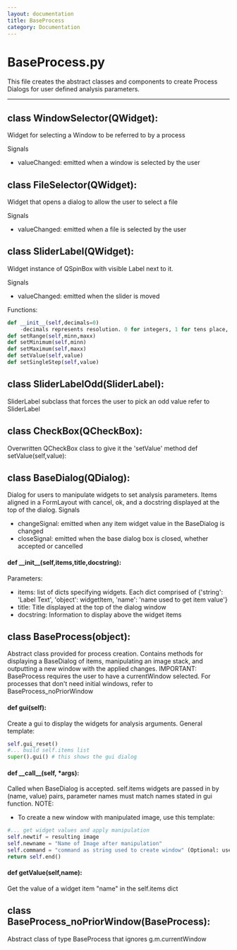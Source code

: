 ```yaml
---
layout: documentation
title: BaseProcess
category: Documentation
---
```


# BaseProcess.py
This file creates the abstract classes and components to create Process Dialogs for user defined analysis parameters.

--------------

## class WindowSelector(QWidget):
Widget for selecting a Window to be referred to by a process
 
Signals

- valueChanged: emitted when a window is selected by the user

## class FileSelector(QWidget):
Widget that opens a dialog to allow the user to select a file

Signals

- valueChanged: emitted when a file is selected by the user

## class SliderLabel(QWidget):
Widget instance of QSpinBox with visible Label next to it.

Signals

- valueChanged: emitted when the slider is moved

Functions:
```python
def __init__(self,decimals=0)
    -decimals represents resolution. 0 for integers, 1 for tens place, etc.
def setRange(self,minn,maxx)
def setMinimum(self,minn)
def setMaximum(self,maxx)
def setValue(self,value)
def setSingleStep(self,value)
```

## class SliderLabelOdd(SliderLabel):
SliderLabel subclass that forces the user to pick an odd value
refer to SliderLabel

## class CheckBox(QCheckBox):
Overwritten QCheckBox class to give it the 'setValue' method
def setValue(self,value):

## class BaseDialog(QDialog):
Dialog for users to manipulate widgets to set analysis parameters.  Items aligned in a FormLayout with cancel, ok, and a docstring displayed at the top of the dialog.
Signals

- changeSignal: emitted when any item widget value in the BaseDialog is changed
- closeSignal: emitted when the base dialog box is closed, whether accepted or cancelled

#### def \_\_init\_\_(self,items,title,docstring):
Parameters:

- items: list of dicts specifying widgets. Each dict comprised of
    {'string': 'Label Text',
     'object': widgetItem,
     'name': 'name used to get item value'}
- title: Title displayed at the top of the dialog window
- docstring: Information to display above the widget items

## class BaseProcess(object):
Abstract class provided for process creation. Contains methods for displaying a BaseDialog of items, manipulating an image stack, and outputting a new window with the applied changes.
IMPORTANT: BaseProcess requires the user to have a currentWindow selected. For processes that don't need initial windows, refer to BaseProcess_noPriorWindow

####  def gui(self):
Create a gui to display the widgets for analysis arguments. General template:
```python
self.gui_reset()
#... build self.items list
super().gui() # this shows the gui dialog
```

####  def \_\_call\_\_(self, *args):
Called when BaseDialog is accepted. self.items widgets are passed in by (name, value) pairs, parameter names must match names stated in gui function.
NOTE:

- To create a new window with manipulated image, use this template:
```python
#... get widget values and apply manipulation
self.newtif = resulting image
self.newname = "Name of Image after manipulation"
self.command = "command as string used to create window" (Optional: used in scripts)
return self.end()
```

#### def getValue(self,name):
Get the value of a widget item "name" in the self.items dict

## class BaseProcess_noPriorWindow(BaseProcess):
Abstract class of type BaseProcess that ignores g.m.currentWindow
